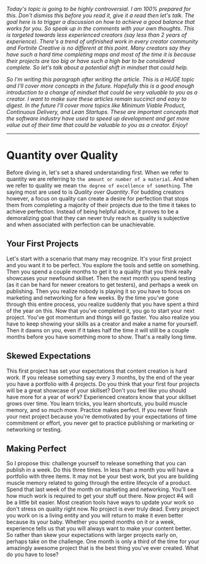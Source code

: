 _Today's topic is going to be highly controversial. I am 100% prepared for this.
Don't dismiss this before you read it, give it a read then let's talk. The goal
here is to trigger a discussion on how to achieve a good balance that works for
you. So speak up in the comments with your own thoughts. This is targeted
towards less experienced creators (say less than 2 years of experience). There's
a trend of unfinished work in every creator community and Fortnite Creative is
no different at this point. Many creators say they have such a hard time
completing maps and most of the time it is because their projects are too big or
have such a high bar to be considered complete. So let's talk about a potential
shift in mindset that could help._

_So I'm writing this paragraph after writing the article. This is a HUGE topic
and I'll cover more concepts in the future. Hopefully this is a good enough
introduction to a change of mindset that could be very valuable to you as a
creator. I want to make sure these articles remain succinct and easy to digest.
In the future I'll cover more topics like Minimum Viable Product, Continuous
Delivery, and Lean Startups. These are important concepts that the software
industry have used to speed up development and get more value out of their time
that could be valuable to you as a creator. Enjoy!_

---

# Quantity over Quality

Before diving in, let's set a shared understanding first. When we refer to
quantity we are referring to `the amount or number of a material`. And when we
refer to quality we mean `the degree of excellence of something`. The saying
most are used to is _Quality over Quantity_. For budding creators however, a
focus on quality can create a desire for perfection that stops them from
completing a majority of their projects due to the time it takes to achieve
perfection. Instead of being helpful advice, it proves to be a demoralizing goal
that they can never truly reach as quality is subjective and when associated
with perfection can be unachievable.

## Your First Projects

Let's start with a scenario that many may recognize. It's your first project and
you want it to be perfect. You explore the tools and settle on something. Then
you spend a couple months to get it to a quality that you think really showcases
your newfound skillset. Then the next month you spend testing (as it can be hard
for newer creators to get testers), and perhaps a week on publishing. Then you
realize nobody is playing it so you have to focus on marketing and networking
for a few weeks. By the time you've gone through this entire process, you
realize suddenly that you have spent a third of the year on this. Now that
you've completed it, you go to start your next project. You've got momentum and
things will go faster. You also realize you have to keep showing your skills as
a creator and make a name for yourself. Then it dawns on you, even if it takes
half the time it will still be a couple months before you have something more to
show. That's a really long time.

## Skewed Expectations

This first project has set your expectations that content creation is hard work.
If you release something say every 3 months, by the end of the year you have a
portfolio with 4 projects. Do you think that your first four projects will be a
great showcase of your skillset? Don't you feel like you should have more for a
year of work? Experienced creators know that your skillset grows over time. You
learn tricks, you learn shortcuts, you build muscle memory, and so much more.
Practice makes perfect. If you never finish your next project because you're
demotivated by your expectations of time commitment or effort, you never get to
practice publishing or marketing or networking or testing.

## Making Perfect

So I propose this: challenge yourself to release something that you can publish
in a week. Do this three times. In less than a month you will have a portfolio
with three items. It may not be your best work, but you are building muscle
memory related to going through the entire lifecycle of a product. Spend that
last week of the month on marketing and networking. You'll see how much work is
required to get your stuff out there. Now project #4 will be a little bit
easier. Most creation tools have ways to update your work so don't stress on
quality right now. No project is ever truly dead. Every project you work on is a
living entity and you will return to make it even better because its your baby.
Whether you spend months on it or a week, experience tells us that you will
always want to make your content better. So rather than skew your expectations
with larger projects early on, perhaps take on the challenge. One month is only
a third of the time for your amazingly awesome project that is the best thing
you've ever created. What do you have to lose?
